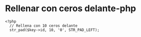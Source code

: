 # Rellenar con ceros delante-php

```
<?php
  // Rellena con 10 ceros delante
  str_pad($key->id, 10, '0', STR_PAD_LEFT); 
```
